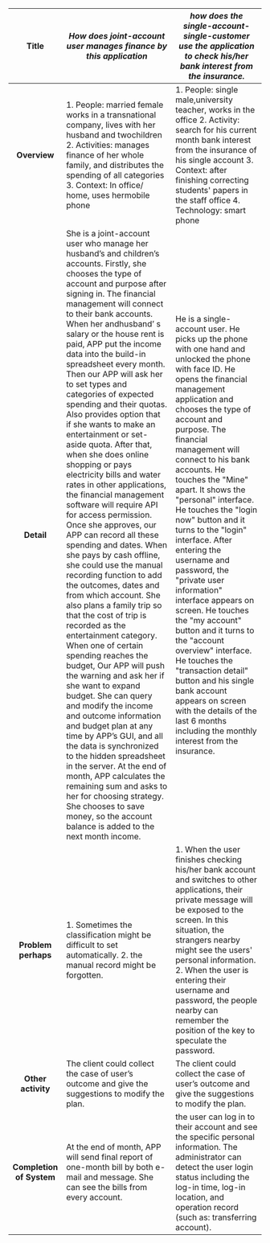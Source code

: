 |          Title           | *How does joint-account user manages finance by this application* | *how does the single-account-single-customer use the application to check his/her bank interest from the insurance.* |
| :----------------------: | ------------------------------------------------------------ | ------------------------------------------------------------ |
|       **Overview**       | 1. People: married female works in a transnational company, lives with her  husband and twochildren          2. Activities: manages finance of her whole family, and distributes the spending of all categories                              3. Context: In office/ home, uses hermobile phone | 1. People: single male,university teacher, works in the office                            2. Activity: search for his current month bank interest from the insurance of his  single account                               3. Context: after finishing correcting students' papers in the staff office                               4. Technology: smart phone |
|        **Detail**        | She is a joint-account user who manage her husband’s and children’s accounts. Firstly, she chooses the type of account and purpose after signing in. The financial management will connect to their bank accounts. When her andhusband’ s salary or the house rent is paid, APP put the income data into the build-in spreadsheet every month. Then our APP will ask her to set types and categories of expected spending and their quotas. Also provides option that if she wants to make an entertainment or set-aside quota. After that, when she does online shopping or pays electricity bills and water rates in other applications, the financial management software will require API for access permission. Once she approves, our APP can record all these spending and dates. When she pays by cash offline, she could use the manual recording function to add the outcomes, dates and from which account. She also plans a family trip so that the cost of trip is recorded as the entertainment category. When one of certain spending reaches the budget, Our APP will push the warning and ask her if she want to expand budget. She can query and modify the income and outcome information and budget plan at any time by APP’s GUI, and all the data is synchronized to the hidden spreadsheet in the server. At the end of month, APP calculates the remaining sum and asks to her for choosing strategy. She chooses to save money, so the account balance is added to the next month income. | He is a single-account user. He picks up the phone with one hand and unlocked  the phone with face ID. He opens the financial management application and chooses the type of account and purpose. The financial management will connect to his bank accounts. He touches the "Mine" apart. It shows the "personal" interface. He touches the "login now" button and it turns to the "login" interface. After entering the  username and password, the "private user information" interface appears on screen. He touches the "my account" button and it turns to the "account overview" interface. He touches the "transaction detail" button and his single bank account appears on screen with the details of the last 6 months including the monthly interest from the  insurance. |
|   **Problem perhaps**    | 1. Sometimes the classification might be difficult to set automatically.                                                                               2. the manual record might be forgotten. | 1. When the user finishes checking his/her bank account and switches to other   applications, their private message will be exposed to the screen. In this   situation, the strangers nearby might see the users' personal information.                                   2. When the user is entering their username and password, the people nearby can   remember the position of the key to speculate the password. |
|    **Other activity**    | The client could collect the case of user’s outcome and give the suggestions  to modify the plan. | The client could collect the case of user’s outcome and give the suggestions to  modify the plan. |
| **Completion of System** | At the end of month, APP will send final report of one-month bill by both e-mail and message. She can see the bills from every account. | the user can log in to their account and see the specific personal information. The administrator can detect the user login status including the log-in time, log-in  location, and operation record (such as: transferring account). |